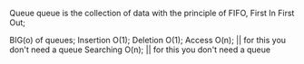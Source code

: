 Queue
  queue is the collection of data with the principle of FIFO, First In First Out;

BIG(o) of queues;
  Insertion O(1);
  Deletion O(1);
  Access O(n);     || for this you don't need a queue
  Searching O(n);  || for this you don't need a queue